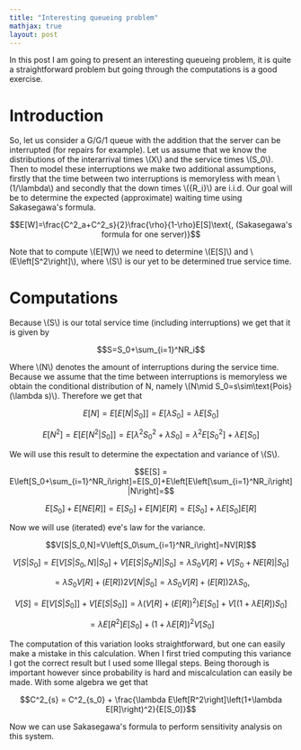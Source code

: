 ```yaml
---
title: "Interesting queueing problem"
mathjax: true
layout: post
---
```

In this post I am going to present an interesting queueing problem, it is quite a straightforward problem but going through the computations is a good exercise.

# Introduction

So, let us consider a G/G/1 queue with the addition that the server can be interrupted (for repairs for example). Let us assume that we know the distributions of the interarrival times \\(X\\) and the service times \\(S_0\\). Then to model these interruptions we make two additional assumptions, firstly that the time between two interruptions is memoryless with mean \\(1/\lambda\\) and secondly that the down times \\(\{R_i\}\\) are i.i.d.
Our goal will be to determine the expected (approximate) waiting time using Sakasegawa's formula.

$$E[W]=\frac{C^2_a+C^2_s}{2}\frac{\rho}{1-\rho}E[S]\text{, (Sakasegawa's formula for one server)}$$

Note that to compute \\(E[W]\\) we need to determine \\(E[S]\\) and \\(E\left[S^2\right]\\), where \\(S\\) is our yet to be determined true service time.

# Computations

Because \\(S\\) is our total service time (including interruptions) we get that it is given by

$$S=S_0+\sum_{i=1}^NR_i$$

Where \\(N\\) denotes the amount of interruptions during the service time. Because we assume that the time between interruptions is memoryless we obtain the conditional distribution of N, namely \\(N\mid S_0=s\sim\text{Pois}(\lambda s)\\). Therefore we get that

$$E[N]=E[E[N|S_0]]=E[\lambda S_0] = \lambda E[S_0]$$

$$E[N^2]=E[E[N^2|S_0]]=E[\lambda^2 S_0^2 + \lambda S_0] = \lambda^2 E[S_0^2] + \lambda E[S_0]$$

We will use this result to determine the expectation and variance of \\(S\\).

$$E[S] = E\left[S_0+\sum_{i=1}^NR_i\right]=E[S_0]+E\left[E\left[\sum_{i=1}^NR_i\right]|N\right]=$$

$$E[S_0]+E\left[NE[R]\right]=E[S_0]+E[N]E[R]=E[S_0]+\lambda E[S_0]E[R]$$

Now we will use (iterated) eve's law for the variance.

$$V[S|S_0,N]=V\left[S_0\sum_{i=1}^NR_i\right]=NV[R]$$

$$V[S|S_0] = E[V[S|S_0,N] |S_0]+ V[E[S|S_0N] |S_0] = \lambda S_0V[R]+ V[S_0 +N E[R] |S_0]$$

$$= \lambda S_0V[R]+(E[R])2V[N|S_0] = \lambda S_0V[R]+(E[R])2\lambda S_0,$$

$$V[S] = E[V[S|S_0]]+ V[E[S|S_0]] = \lambda (V[R]+(E[R])^2)E[S_0]+ V[(1+\lambda E[R])S_0]$$

$$= \lambda E[R^2]E[S_0]+(1+\lambda E[R])^2V[S_0]$$

The computation of this variation looks straightforward, but one can easily make a mistake in this calculation. When I first tried computing this variance I got the correct result but I used some Illegal steps. Being thorough is important however since probability is hard and miscalculation can easily be made.
With some algebra we get that

$$C^2_{s} = C^2_{s_0} + \frac{\lambda E\left[R^2\right]\left(1+\lambda E[R]\right)^2}{E[S_0]}$$

Now we can use Sakasegawa's formula to perform sensitivity analysis on this system.


